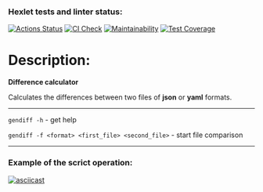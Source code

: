 ### Hexlet tests and linter status:
[![Actions Status](https://github.com/leilanimoone/python-project-50/workflows/hexlet-check/badge.svg)](https://github.com/leilanimoone/python-project-50/actions) [![CI Check](https://github.com/leilanimoone/python-project-50/actions/workflows/main.yml/badge.svg)](https://github.com/leilanimoone/python-project-50/actions/workflows/main.yml) [![Maintainability](https://api.codeclimate.com/v1/badges/446c75c7fabb50a49a8b/maintainability)](https://codeclimate.com/github/leilanimoone/python-project-50/maintainability) [![Test Coverage](https://api.codeclimate.com/v1/badges/446c75c7fabb50a49a8b/test_coverage)](https://codeclimate.com/github/leilanimoone/python-project-50/test_coverage)

# Description:

**Difference calculator**

Calculates the differences between two files of **json** or **yaml** formats.

---

`gendiff -h` - get help

`gendiff -f <format> <first_file> <second_file>` - start file comparison

---

### Example of the scrict operation:

[![asciicast](https://asciinema.org/a/87rwS2xDftpBggHL9vozv83jb.svg)](https://asciinema.org/a/87rwS2xDftpBggHL9vozv83jb)